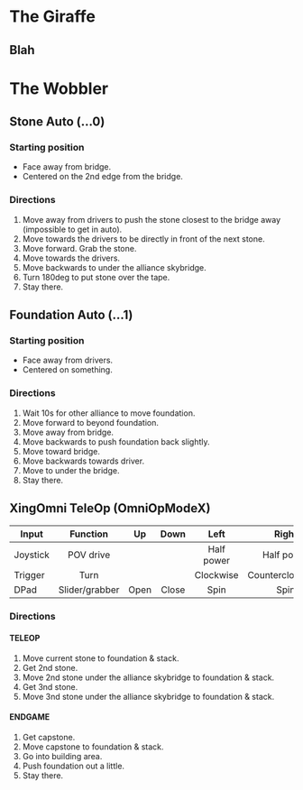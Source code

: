 # The Giraffe

## Blah



# The Wobbler


## Stone Auto (...0)

### Starting position
* Face away from bridge.
* Centered on the 2nd edge from the bridge.

### Directions
1. Move away from drivers to push the stone closest to the bridge away (impossible to get in auto).
2. Move towards the drivers to be directly in front of the next stone. 
3. Move forward. Grab the stone.
4. Move towards the drivers.
5. Move backwards to under the alliance skybridge.
6. Turn 180deg to put stone over the tape.
7. Stay there.


## Foundation Auto (...1)

### Starting position

* Face away from drivers.
* Centered on something.

### Directions

1. Wait 10s for other alliance to move foundation.
2. Move forward to beyond foundation.
3. Move away from bridge.
4. Move backwards to push foundation back slightly.
5. Move toward bridge.
6. Move backwards towards driver.
7. Move to under the bridge.
8. Stay there.


## XingOmni TeleOp (OmniOpModeX)

| Input    | Function       | Up   | Down  | Left        | Right             | Both       |
|  ---     | :---:          |:---: |:---:  | :---:       | :---:             | :---:      |
| Joystick | POV drive      |      |       | Half power  | Half power        | Full power |
| Trigger  | Turn           |      |       | Clockwise   | Counterclockwise  |            |
| DPad     | Slider/grabber | Open | Close | Spin        | Spin              |            |

### Directions

#### TELEOP

1. Move current stone to foundation & stack.
2. Get 2nd stone.
3. Move 2nd stone under the alliance skybridge to foundation & stack.
4. Get 3nd stone.
5. Move 3nd stone under the alliance skybridge to foundation & stack.

#### ENDGAME

1. Get capstone.
2. Move capstone to foundation & stack.
3. Go into building area.
4. Push foundation out a little.
5. Stay there.
